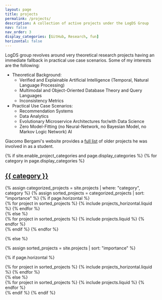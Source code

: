 ```yaml
---
layout: page
title: projects
permalink: /projects/
description: A collection of active projects under the LogDS Group
nav: false
nav_order: 3
display_categories: [GitHub, Research, fun]
horizontal: false
---
```


LogDS group revolves around very theoretical research projects having an immediate fallback in practical use case scenarios. Some of my interests are the following:

  * Theoretical Background:
     * Verified and Explainable Artificial Intelligence (Temporal, Natural Language Processing)
     * Multimodal and Object-Oriented Database Theory and Query Languages
     * Inconsistency Metrics
  * Practical Use Case Scenarios:
     * Recommendation Systems
     * Data Analytics
     * Evolutionary Microservice Architectures for/with Data Science
     * Zero Model-Fitting (no Neural-Network, no Bayesian Model, no Markov Logic Network) AI

Giacomo Bergami's website provides a [full list](https://jackbergus.github.io/projects/#projects-as-a-student) of older projects he was involved in as a student.

<!-- pages/projects.md -->
<div class="projects">
{% if site.enable_project_categories and page.display_categories %}
  <!-- Display categorized projects -->
  {% for category in page.display_categories %}
  <a id="{{ category }}" href=".#{{ category }}">
    <h2 class="category">{{ category }}</h2>
  </a>
  {% assign categorized_projects = site.projects | where: "category", category %}
  {% assign sorted_projects = categorized_projects | sort: "importance" %}
  <!-- Generate cards for each project -->
  {% if page.horizontal %}
  <div class="container">
    <div class="row row-cols-1 row-cols-md-2">
    {% for project in sorted_projects %}
      {% include projects_horizontal.liquid %}
    {% endfor %}
    </div>
  </div>
  {% else %}
  <div class="row row-cols-1 row-cols-md-3">
    {% for project in sorted_projects %}
      {% include projects.liquid %}
    {% endfor %}
  </div>
  {% endif %}
  {% endfor %}

{% else %}

<!-- Display projects without categories -->

{% assign sorted_projects = site.projects | sort: "importance" %}

  <!-- Generate cards for each project -->

{% if page.horizontal %}

  <div class="container">
    <div class="row row-cols-1 row-cols-md-2">
    {% for project in sorted_projects %}
      {% include projects_horizontal.liquid %}
    {% endfor %}
    </div>
  </div>
  {% else %}
  <div class="row row-cols-1 row-cols-md-3">
    {% for project in sorted_projects %}
      {% include projects.liquid %}
    {% endfor %}
  </div>
  {% endif %}
{% endif %}
</div>

